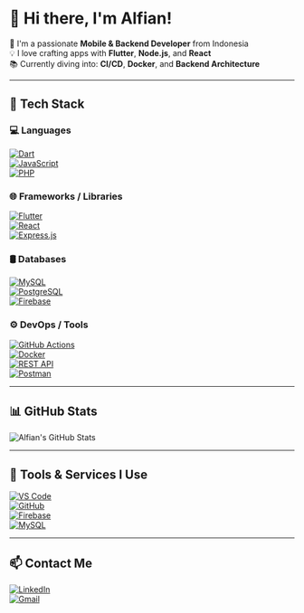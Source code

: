 # 👋 Hi there, I'm Alfian!

🚀 I'm a passionate **Mobile & Backend Developer** from Indonesia  
💡 I love crafting apps with **Flutter**, **Node.js**, and **React**  
📚 Currently diving into: **CI/CD**, **Docker**, and **Backend Architecture**

---

## 🔧 Tech Stack

### 💻 Languages  
[![Dart](https://img.shields.io/badge/Dart-0175C2?style=for-the-badge&logo=dart&logoColor=white)](https://dart.dev)  
[![JavaScript](https://img.shields.io/badge/JavaScript-F7DF1E?style=for-the-badge&logo=javascript&logoColor=black)](https://developer.mozilla.org/en-US/docs/Web/JavaScript)  
[![PHP](https://img.shields.io/badge/PHP-777BB4?style=for-the-badge&logo=php&logoColor=white)](https://www.php.net)

### 🌐 Frameworks / Libraries  
[![Flutter](https://img.shields.io/badge/Flutter-02569B?style=for-the-badge&logo=flutter&logoColor=white)](https://flutter.dev)  
[![React](https://img.shields.io/badge/React-20232A?style=for-the-badge&logo=react&logoColor=61DAFB)](https://reactjs.org)  
[![Express.js](https://img.shields.io/badge/Express.js-404D59?style=for-the-badge&logo=express&logoColor=white)](https://expressjs.com)

### 🛢️ Databases  
[![MySQL](https://img.shields.io/badge/MySQL-4479A1?style=for-the-badge&logo=mysql&logoColor=white)](https://www.mysql.com)  
[![PostgreSQL](https://img.shields.io/badge/PostgreSQL-4169E1?style=for-the-badge&logo=postgresql&logoColor=white)](https://www.postgresql.org)  
[![Firebase](https://img.shields.io/badge/Firebase-FFCA28?style=for-the-badge&logo=firebase&logoColor=black)](https://firebase.google.com)

### ⚙️ DevOps / Tools  
[![GitHub Actions](https://img.shields.io/badge/GitHub_Actions-2088FF?style=for-the-badge&logo=github-actions&logoColor=white)](https://github.com/features/actions)  
[![Docker](https://img.shields.io/badge/Docker-2496ED?style=for-the-badge&logo=docker&logoColor=white)](https://www.docker.com)  
[![REST API](https://img.shields.io/badge/REST_API-009688?style=for-the-badge&logo=api&logoColor=white)](https://restfulapi.net)  
[![Postman](https://img.shields.io/badge/Postman-FF6C37?style=for-the-badge&logo=postman&logoColor=white)](https://www.postman.com)

---

## 📊 GitHub Stats  
![Alfian's GitHub Stats](https://github-readme-stats.vercel.app/api?username=AlfianFR1&show_icons=true&theme=radical)

---

## 🧰 Tools & Services I Use  
[![VS Code](https://img.shields.io/badge/VS_Code-007ACC?style=for-the-badge&logo=visualstudiocode&logoColor=white)](https://code.visualstudio.com)  
[![GitHub](https://img.shields.io/badge/GitHub-181717?style=for-the-badge&logo=github&logoColor=white)](https://github.com)  
[![Firebase](https://img.shields.io/badge/Firebase-FFCA28?style=for-the-badge&logo=firebase&logoColor=black)](https://firebase.google.com)  
[![MySQL](https://img.shields.io/badge/MySQL-00758F?style=for-the-badge&logo=mysql&logoColor=white)](https://www.mysql.com)

---

## 📫 Contact Me  
[![LinkedIn](https://img.shields.io/badge/LinkedIn-0077B5?style=for-the-badge&logo=linkedin&logoColor=white)](https://linkedin.com/in/alfianfatroh)  
[![Gmail](https://img.shields.io/badge/Gmail-EA4335?style=for-the-badge&logo=gmail&logoColor=white)](mailto:rohmanfatur.alfian@gmail.com)

